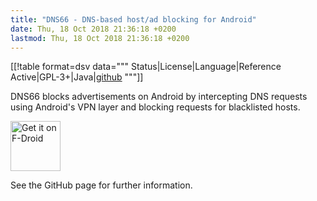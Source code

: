 ```yaml
---
title: "DNS66 - DNS-based host/ad blocking for Android"
date: Thu, 18 Oct 2018 21:36:18 +0200
lastmod: Thu, 18 Oct 2018 21:36:18 +0200
---
```




[[!table format=dsv data="""
Status|License|Language|Reference
Active|GPL-3+|Java|[github](https://github.com/julian-klode/dns66)
"""]]

DNS66 blocks advertisements on Android by intercepting DNS requests using
Android's VPN layer and blocking requests for blacklisted hosts.

[<img src="https://f-droid.org/badge/get-it-on.png"
      alt="Get it on F-Droid"
      height="80">](https://f-droid.org/app/org.jak_linux.dns66)

See the GitHub page for further information.

